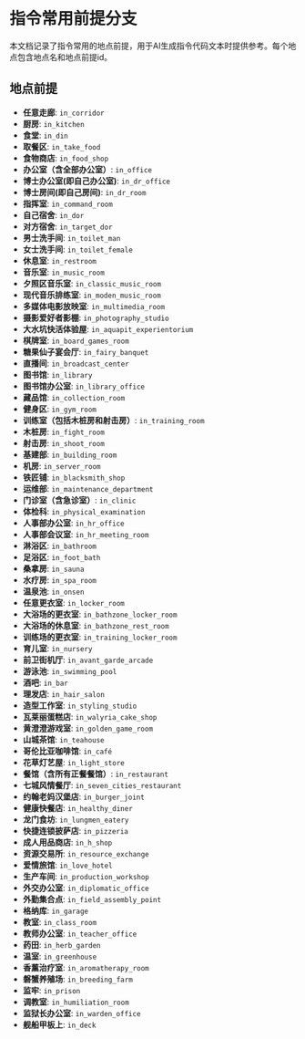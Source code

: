 # 指令常用前提分支

本文档记录了指令常用的地点前提，用于AI生成指令代码文本时提供参考。每个地点包含地点名和地点前提id。

## 地点前提

- **任意走廊**: `in_corridor`
- **厨房**: `in_kitchen`
- **食堂**: `in_din`
- **取餐区**: `in_take_food`
- **食物商店**: `in_food_shop`
- **办公室（含全部办公室）**: `in_office`
- **博士办公室(即自己办公室)**: `in_dr_office`
- **博士房间(即自己房间)**: `in_dr_room`
- **指挥室**: `in_command_room`
- **自己宿舍**: `in_dor`
- **对方宿舍**: `in_target_dor`
- **男士洗手间**: `in_toilet_man`
- **女士洗手间**: `in_toilet_female`
- **休息室**: `in_restroom`
- **音乐室**: `in_music_room`
- **夕照区音乐室**: `in_classic_music_room`
- **现代音乐排练室**: `in_moden_music_room`
- **多媒体电影放映室**: `in_multimedia_room`
- **摄影爱好者影棚**: `in_photography_studio`
- **大水坑快活体验屋**: `in_aquapit_experientorium`
- **棋牌室**: `in_board_games_room`
- **糖果仙子宴会厅**: `in_fairy_banquet`
- **直播间**: `in_broadcast_center`
- **图书馆**: `in_library`
- **图书馆办公室**: `in_library_office`
- **藏品馆**: `in_collection_room`
- **健身区**: `in_gym_room`
- **训练室（包括木桩房和射击房）**: `in_training_room`
- **木桩房**: `in_fight_room`
- **射击房**: `in_shoot_room`
- **基建部**: `in_building_room`
- **机房**: `in_server_room`
- **铁匠铺**: `in_blacksmith_shop`
- **运维部**: `in_maintenance_department`
- **门诊室（含急诊室）**: `in_clinic`
- **体检科**: `in_physical_examination`
- **人事部办公室**: `in_hr_office`
- **人事部会议室**: `in_hr_meeting_room`
- **淋浴区**: `in_bathroom`
- **足浴区**: `in_foot_bath`
- **桑拿房**: `in_sauna`
- **水疗房**: `in_spa_room`
- **温泉池**: `in_onsen`
- **任意更衣室**: `in_locker_room`
- **大浴场的更衣室**: `in_bathzone_locker_room`
- **大浴场的休息室**: `in_bathzone_rest_room`
- **训练场的更衣室**: `in_training_locker_room`
- **育儿室**: `in_nursery`
- **前卫街机厅**: `in_avant_garde_arcade`
- **游泳池**: `in_swimming_pool`
- **酒吧**: `in_bar`
- **理发店**: `in_hair_salon`
- **造型工作室**: `in_styling_studio`
- **瓦莱丽蛋糕店**: `in_walyria_cake_shop`
- **黄澄澄游戏室**: `in_golden_game_room`
- **山城茶馆**: `in_teahouse`
- **哥伦比亚咖啡馆**: `in_café`
- **花草灯艺屋**: `in_light_store`
- **餐馆（含所有正餐餐馆）**: `in_restaurant`
- **七城风情餐厅**: `in_seven_cities_restaurant`
- **约翰老妈汉堡店**: `in_burger_joint`
- **健康快餐店**: `in_healthy_diner`
- **龙门食坊**: `in_lungmen_eatery`
- **快捷连锁披萨店**: `in_pizzeria`
- **成人用品商店**: `in_h_shop`
- **资源交易所**: `in_resource_exchange`
- **爱情旅馆**: `in_love_hotel`
- **生产车间**: `in_production_workshop`
- **外交办公室**: `in_diplomatic_office`
- **外勤集合点**: `in_field_assembly_point`
- **格纳库**: `in_garage`
- **教室**: `in_class_room`
- **教师办公室**: `in_teacher_office`
- **药田**: `in_herb_garden`
- **温室**: `in_greenhouse`
- **香薰治疗室**: `in_aromatherapy_room`
- **磐蟹养殖场**: `in_breeding_farm`
- **监牢**: `in_prison`
- **调教室**: `in_humiliation_room`
- **监狱长办公室**: `in_warden_office`
- **舰船甲板上**: `in_deck`